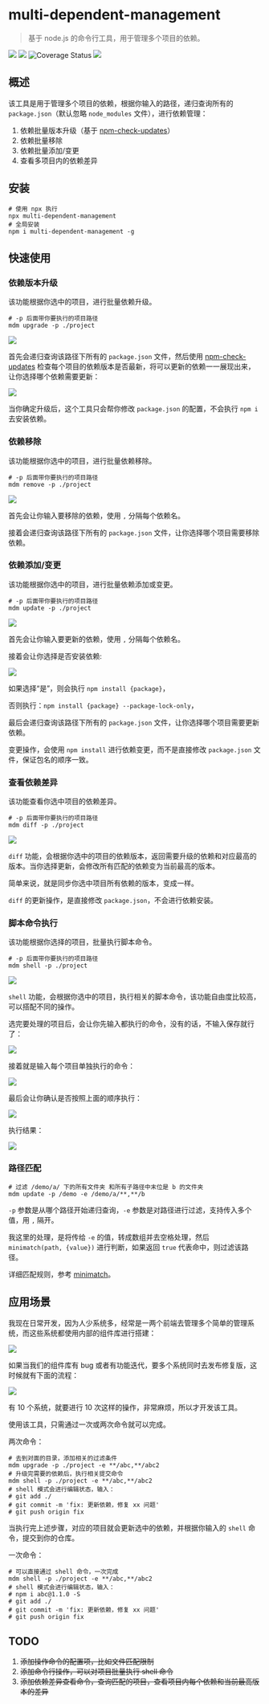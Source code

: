 # multi-dependent-management

>基于 node.js 的命令行工具，用于管理多个项目的依赖。

![](https://img.shields.io/npm/l/multi-dependent-management) ![](https://app.travis-ci.com/rni-l/multi-dependent-management.svg?branch=master) ![Coverage Status](https://coveralls.io/repos/github/rni-l/multi-dependent-management/badge.svg) ![](https://img.shields.io/github/languages/code-size/rni-l/multi-dependent-management)

## 概述

该工具是用于管理多个项目的依赖，根据你输入的路径，递归查询所有的 `package.json`（默认忽略 `node_modules` 文件），进行依赖管理：

1. 依赖批量版本升级（基于 [npm-check-updates](https://github.com/raineorshine/npm-check-updates)）
2. 依赖批量移除
3. 依赖批量添加/变更
4. 查看多项目内的依赖差异

## 安装

```shell
# 使用 npx 执行
npx multi-dependent-management
# 全局安装
npm i multi-dependent-management -g

```



## 快速使用

### 依赖版本升级

该功能根据你选中的项目，进行批量依赖升级。

```shell
# -p 后面带你要执行的项目路径
mdm upgrade -p ./project
```

![](./docs/assets/upgrade01.gif)

首先会递归查询该路径下所有的 `package.json` 文件，然后使用 [npm-check-updates](https://github.com/raineorshine/npm-check-updates) 检查每个项目的依赖版本是否最新，将可以更新的依赖一一展现出来，让你选择哪个依赖需要更新：

![](./docs/assets/upgrade02.jpg)

当你确定升级后，这个工具只会帮你修改 `package.json` 的配置，不会执行 `npm i ` 去安装依赖。



### 依赖移除

该功能根据你选中的项目，进行批量依赖移除。

```shell
# -p 后面带你要执行的项目路径
mdm remove -p ./project
```

![](./docs/assets/remove01.gif)

首先会让你输入要移除的依赖，使用 `,` 分隔每个依赖名。

接着会递归查询该路径下所有的 `package.json` 文件，让你选择哪个项目需要移除依赖。



### 依赖添加/变更

该功能根据你选中的项目，进行批量依赖添加或变更。

```shell
# -p 后面带你要执行的项目路径
mdm update -p ./project
```

![](./docs/assets/update01.gif)

首先会让你输入要更新的依赖，使用 `,` 分隔每个依赖名。

接着会让你选择是否安装依赖:

![](./docs/assets/update02.jpg)

如果选择“是”，则会执行 `npm install {package}`，

否则执行：`npm install {package} --package-lock-only`，

最后会递归查询该路径下所有的 `package.json` 文件，让你选择哪个项目需要更新依赖。

变更操作，会使用 `npm install` 进行依赖变更，而不是直接修改 `package.json` 文件，保证包名的顺序一致。

### 查看依赖差异

该功能查看你选中项目的依赖差异。

```shell
# -p 后面带你要执行的项目路径
mdm diff -p ./project
```

![](./docs/assets/diff01.gif)

`diff` 功能，会根据你选中的项目的依赖版本，返回需要升级的依赖和对应最高的版本。当你选择更新，会修改所有匹配的依赖变为当前最高的版本。

简单来说，就是同步你选中项目所有依赖的版本，变成一样。

`diff` 的更新操作，是直接修改 `package.json`，不会进行依赖安装。



### 脚本命令执行

该功能根据你选择的项目，批量执行脚本命令。

```shell
# -p 后面带你要执行的项目路径
mdm shell -p ./project
```

![](./docs/assets/shell01.gif)

`shell` 功能，会根据你选中的项目，执行相关的脚本命令，该功能自由度比较高，可以搭配不同的操作。

选完要处理的项目后，会让你先输入都执行的命令，没有的话，不输入保存就行了：

![](./docs/assets/shell02.jpg)

接着就是输入每个项目单独执行的命令：

![](./docs/assets/shell03.jpg)

最后会让你确认是否按照上面的顺序执行：

![](./docs/assets/shell04.jpg)

执行结果：

![](./docs/assets/shell05.jpg)



### 路径匹配

```shell
# 过滤 /demo/a/ 下的所有文件夹 和所有子路径中末位是 b 的文件夹
mdm update -p /demo -e /demo/a/**,**/b
```

`-p` 参数是从哪个路径开始递归查询，`-e` 参数是对路径进行过滤，支持传入多个值，用 `,` 隔开。

我这里的处理，是将传给 `-e` 的值，转成数组并去空格处理，然后 `minimatch(path, {value})` 进行判断，如果返回 `true` 代表命中，则过滤该路径。

详细匹配规则，参考 [minimatch](https://github.com/isaacs/minimatch)。

## 应用场景

我现在日常开发，因为人少系统多，经常是一两个前端去管理多个简单的管理系统，而这些系统都使用内部的组件库进行搭建：

![](./docs/assets/p2.jpg)

如果当我们的组件库有 bug 或者有功能迭代，要多个系统同时去发布修复版，这时候就有下面的流程：

![](./docs/assets/p3.jpg)

有 10  个系统，就要进行 10 次这样的操作，非常麻烦，所以才开发该工具。

使用该工具，只需通过一次或两次命令就可以完成。

两次命令：

```shell
# 去到对面的目录，添加相关的过滤条件
mdm upgrade -p ./project -e **/abc,**/abc2
# 升级完需要的依赖后，执行相关提交命令
mdm shell -p ./project -e **/abc,**/abc2
# shell 模式会进行编辑状态，输入：
# git add ./
# git commit -m 'fix: 更新依赖，修复 xx 问题'
# git push origin fix
```

当执行完上述步骤，对应的项目就会更新选中的依赖，并根据你输入的 `shell` 命令，提交到你的仓库。

一次命令：

```shell
# 可以直接通过 shell 命令，一次完成
mdm shell -p ./project -e **/abc,**/abc2
# shell 模式会进行编辑状态，输入：
# npm i abc@1.1.0 -S
# git add ./
# git commit -m 'fix: 更新依赖，修复 xx 问题'
# git push origin fix
```





## TODO

1. ~~添加操作命令的配置项，比如文件匹配限制~~
2. ~~添加命令行操作，可以对项目批量执行 shell 命令~~
3. ~~添加依赖差异查看命令，查询匹配的项目，查看项目内每个依赖和当前最高版本的差异~~
